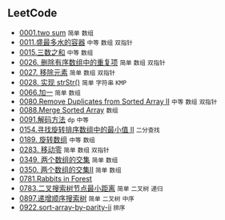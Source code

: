 ## LeetCode

- [0001.two sum](./0001.two-sum/) `简单` `数组`
- [0011.盛最多水的容器](./0011.container-with-most-water/) `中等` `数组` `双指针`
- [0015.三数之和](./0015.3Sum/) `中等` `数组`
- [0026. 删除有序数组中的重复项](./0026.remove-duplicates-from-sorted-array/) `简单` `数组` `双指针`
- [0027. 移除元素](./0027.remove-element/) `简单` `数组` `双指针`
- [0028. 实现 strStr()](./0028.implement-strstr/) `简单` `字符串` `KMP`
- [0066.加一](./0066.plus-one/) `简单` `数组`
- [0080.Remove Duplicates from Sorted Array II](./0080.remove-duplicates-from-sorted-array-ii/README.md) `中等` `数组` `双指针`
- [0088.Merge Sorted Array](./0088.merge-sorted-array/) `数组`
- [0091.解码方法](./0091.decode-ways/) `dp` `中等`
- [0154.寻找旋转排序数组中的最小值 II](./0154.find-minimum-in-rotated-sorted-array-ii/) `二分查找`
- [0189. 旋转数组](./0189.rotate-array/) `中等` `数组`
- [0283. 移动零](./0283.move-zeroes/) `简单` `数组` `双指针`
- [0349. 两个数组的交集](./0349.intersection-of-two-arrays/) `简单` `数组`
- [0350. 两个数组的交集Ⅱ](./0350.intersection-of-two-arrays-ii/) `简单` `数组`
- [0781.Rabbits in Forest](./0781.rabbits-in-forest/)
- [0783.二叉搜索树节点最小距离](./0783.minimum-distance-between-bst-nodes/) `简单` `二叉树` `递归`
- [0897.递增顺序搜索树](./0897.increasing-order-search-tree/) `简单` `二叉树` `中序`
- [0922.sort-array-by-parity-ii](./0922.sort-array-by-parity-ii/) `排序`